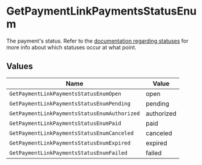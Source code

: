 # GetPaymentLinkPaymentsStatusEnum

The payment's status. Refer to the [documentation regarding statuses](https://docs.mollie.com/docs/status-change#/) for more info about which
statuses occur at what point.


## Values

| Name                                         | Value                                        |
| -------------------------------------------- | -------------------------------------------- |
| `GetPaymentLinkPaymentsStatusEnumOpen`       | open                                         |
| `GetPaymentLinkPaymentsStatusEnumPending`    | pending                                      |
| `GetPaymentLinkPaymentsStatusEnumAuthorized` | authorized                                   |
| `GetPaymentLinkPaymentsStatusEnumPaid`       | paid                                         |
| `GetPaymentLinkPaymentsStatusEnumCanceled`   | canceled                                     |
| `GetPaymentLinkPaymentsStatusEnumExpired`    | expired                                      |
| `GetPaymentLinkPaymentsStatusEnumFailed`     | failed                                       |